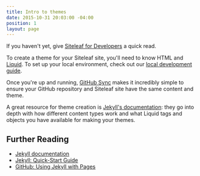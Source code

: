 ```yaml
---
title: Intro to themes
date: 2015-10-31 20:03:00 -04:00
position: 1
layout: page
---
```


If you haven't yet, give [Siteleaf for Developers](/getting-started/siteleaf-for-developers/) a quick read.

To create a theme for your Siteleaf site, you'll need to know HTML and [Liquid](/themes/liquid/). To set up your local environment, check out our [local development guide](/themes/local-development/).

Once you're up and running, [GitHub Sync](/themes/github-sync/) makes it incredibly simple to ensure your GitHub repository and Siteleaf site have the same content and theme.

A great resource for theme creation is [Jekyll's documentation](http://jekyllrb.com/docs): they go into depth with how different content types work and what Liquid tags and objects you have available for making your themes.

## Further Reading

- [Jekyll documentation](http://jekyllrb.com/docs)
- [Jekyll: Quick-Start Guide](http://jekyllrb.com/docs/quickstart/)
- [GitHub: Using Jekyll with Pages](https://help.github.com/articles/using-jekyll-with-pages/)
